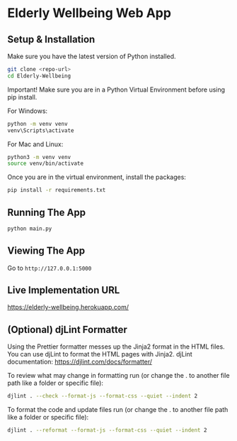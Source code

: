 # Elderly Wellbeing Web App

## Setup & Installation

Make sure you have the latest version of Python installed.

```bash
git clone <repo-url>
cd Elderly-Wellbeing
```

Important! Make sure you are in a Python Virtual Environment before using pip install.

For Windows:
```bash
python -m venv venv
venv\Scripts\activate
```

For Mac and Linux:
```bash
python3 -m venv venv
source venv/bin/activate
```

Once you are in the virtual environment, install the packages:
```bash
pip install -r requirements.txt
```

## Running The App

```bash
python main.py
```

## Viewing The App

Go to `http://127.0.0.1:5000`

## Live Implementation URL
https://elderly-wellbeing.herokuapp.com/ 



## (Optional) djLint Formatter 
Using the Prettier formatter messes up the Jinja2 format in the HTML files.
You can use djLint to format the HTML pages with Jinja2.
djLint documentation: https://djlint.com/docs/formatter/

To review what may change in formatting run (or change the . to another file path like a folder or specific file):
```bash
djlint . --check --format-js --format-css --quiet --indent 2
```

To format the code and update files run (or change the . to another file path like a folder or specific file):
```bash
djlint . --reformat --format-js --format-css --quiet --indent 2
```
